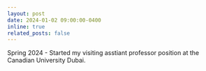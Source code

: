 ```yaml
---
layout: post
date: 2024-01-02 09:00:00-0400
inline: true
related_posts: false
---
```


Spring 2024 - Started my visiting asstiant professor position at the Canadian University Dubai.
